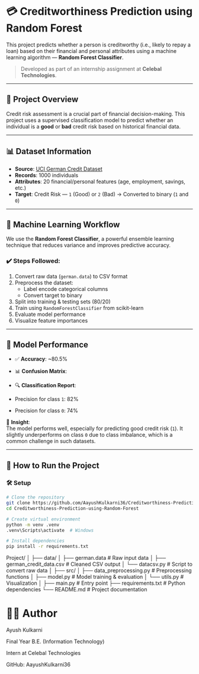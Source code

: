 # 💳 Creditworthiness Prediction using Random Forest

This project predicts whether a person is creditworthy (i.e., likely to repay a loan) based on their financial and personal attributes using a machine learning algorithm — **Random Forest Classifier**.

> Developed as part of an internship assignment at **Celebal Technologies**.

---

## 📁 Project Overview

Credit risk assessment is a crucial part of financial decision-making. This project uses a supervised classification model to predict whether an individual is a **good** or **bad** credit risk based on historical financial data.

---

## 📊 Dataset Information

- **Source**: [UCI German Credit Dataset](https://archive.ics.uci.edu/dataset/144/statlog+german+credit+data)
- **Records**: 1000 individuals
- **Attributes**: 20 financial/personal features (age, employment, savings, etc.)
- **Target**: Credit Risk — `1` (Good) or `2` (Bad) → Converted to binary (`1` and `0`)

---

## 🧠 Machine Learning Workflow

We use the **Random Forest Classifier**, a powerful ensemble learning technique that reduces variance and improves predictive accuracy.

### ✔️ Steps Followed:
1. Convert raw data (`german.data`) to CSV format
2. Preprocess the dataset:
   - Label encode categorical columns
   - Convert target to binary
3. Split into training & testing sets (80/20)
4. Train using `RandomForestClassifier` from scikit-learn
5. Evaluate model performance
6. Visualize feature importances

---

## 🧪 Model Performance

- ✅ **Accuracy**: ~80.5%
- 📊 **Confusion Matrix**:

- 🔍 **Classification Report**:
- Precision for class `1`: 82%
- Precision for class `0`: 74%

📌 **Insight**:  
The model performs well, especially for predicting good credit risk (`1`). It slightly underperforms on class `0` due to class imbalance, which is a common challenge in such datasets.

---

## 🚀 How to Run the Project

### 🛠️ Setup

```bash
# Clone the repository
git clone https://github.com/AayushKulkarni36/Creditworthiness-Prediction-using-Random-Forest.git
cd Creditworthiness-Prediction-using-Random-Forest

# Create virtual environment
python -m venv .venv
.venv\Scripts\activate  # Windows

# Install dependencies
pip install -r requirements.txt
```

Project/
│
├── data/
│   ├── german.data               # Raw input data
│   ├── german_credit_data.csv    # Cleaned CSV output
│   └── datacsv.py                # Script to convert raw data
│
├── src/
│   ├── data_preprocessing.py     # Preprocessing functions
│   ├── model.py                  # Model training & evaluation
│   └── utils.py                  # Visualization
│
├── main.py                       # Entry point
├── requirements.txt              # Python dependencies
└── README.md                     # Project documentation

# 👨‍💻 Author
Ayush Kulkarni

Final Year B.E. (Information Technology)

Intern at Celebal Technologies

GitHub: AayushKulkarni36
